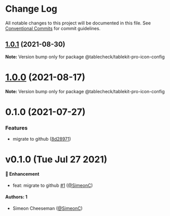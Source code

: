 # Change Log

All notable changes to this project will be documented in this file.
See [Conventional Commits](https://conventionalcommits.org) for commit guidelines.

## [1.0.1](https://github.com/tablecheck/tablekit/compare/@tablecheck/tablekit-pro-icon-config@1.0.0...@tablecheck/tablekit-pro-icon-config@1.0.1) (2021-08-30)

**Note:** Version bump only for package @tablecheck/tablekit-pro-icon-config





# [1.0.0](https://github.com/tablecheck/tablekit/compare/@tablecheck/tablekit-pro-icon-config@0.1.0...@tablecheck/tablekit-pro-icon-config@1.0.0) (2021-08-17)

**Note:** Version bump only for package @tablecheck/tablekit-pro-icon-config





# 0.1.0 (2021-07-27)


### Features

* migrate to github ([8d28971](https://github.com/tablecheck/tablekit/commit/8d28971175010fcb2a3cd9c48a749e7af1bdc9f9))





# v0.1.0 (Tue Jul 27 2021)

#### 🚀 Enhancement

- feat: migrate to github [#1](https://github.com/tablecheck/tablekit/pull/1) ([@SimeonC](https://github.com/SimeonC))

#### Authors: 1

- Simeon Cheeseman ([@SimeonC](https://github.com/SimeonC))
